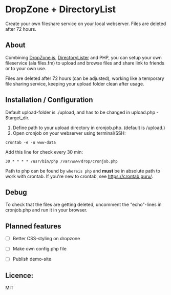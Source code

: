 # DropZone + DirectoryList
Create your own fileshare service on your local webserver. Files are deleted after 72 hours.


## About
Combining [DropZone.js](https://github.com/enyo/dropzone), [DirectoryLister](https://github.com/DirectoryLister/DirectoryLister) and PHP, you can setup your own fileservice (ala files.fm) to upload and browse files and share link to friends or to your own use.

Files are deleted after 72 hours (can be adjusted), working like a temporary file sharing service, keeping your upload folder clean after usage.


## Installation / Configuration

Default upload-folder is ./upload, and has to be changed in upload.php - $target_dir.

1. Define path to your upload directory in cronjob.php. (default is /upload.)
2. Open cronjob on your webserver using terminal/SSH:

```
crontab -e -u www-data
```

Add this line for check every 30 min:
```
30 * * * * /usr/bin/php /var/www/drop/cronjob.php
```

Path to php can be found by ```whereis php``` and **must** be in absolute path to work with crontab. If you're new to crontab, see https://crontab.guru/.



## Debug
To check that the files are getting deleted, uncomment the "echo"-lines in cronjob.php and run it in your browser.



## Planned features
- [ ] Better CSS-styling on dropzone
- [ ] Make own config.php file
- [ ] Publish demo-site



## Licence:
MIT
